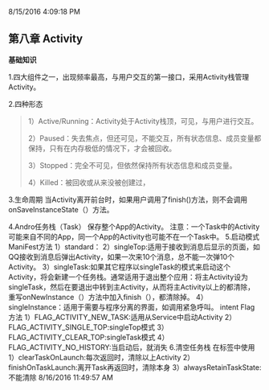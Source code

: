 8/15/2016 4:09:18 PM 
## 第八章 Activity ##
**基础知识**

1.四大组件之一，出现频率最高，与用户交互的第一接口，采用Activity栈管理Activity。

2.四种形态

> 1）Active/Running：Activity处于Activity栈顶，可见，与用户进行交互。
> 
> 2）Paused：失去焦点，但还可见，不能交互，所有状态信息、成员变量都保持，只有在内存极低的情况下，才会被回收。
> 
> 3）Stopped：完全不可见，但依然保持所有状态信息和成员变量。
> 
> 4）Killed：被回收或从来没被创建过，

3.生命周期
当Activity离开前台时，如果用户调用了finish()方法，则不会调用onSaveInstanceState（）方法。

4.Andro任务栈（Task）
保存整个App的Activity。
注意：一个Task中的Activity可能来自不同的App，同一个App的Activity也可能不在一个Task中。
5.启动模式
ManiFest方法
1）standard：
2）singleTop:适用于接收到消息后显示的页面，如QQ接收到消息后弹出Activity，如果一次来10个消息，总不能一次弹10个Activity。
3）singleTask:如果其它程序以singleTask的模式来启动这个Activity，将会新建一个任务栈。通常适用于退出整个应用：将主Activity设为singleTask，然后在要退出中转到主Activity，从而将主Activity以上的都清除，重写onNewInstance（）方法中加入finish（），都清除掉。
4）singleInstance：适用于需要与程序分离的界面，如调用紧急呼叫。
intent Flag方法
1）FLAG_ACTIVITY_NEW_TASK:适用从Service中启动Activity
2）FLAG_ACTIVITY_SINGLE_TOP:singleTop模式
3）FLAG_ACTIVITY_CLEAR_TOP:singleTask模式
4）FLAG_ACTIVITY_NO_HISTORY:当启动后，就消失
6.清空任务栈
在<activity>标签中使用
1）clearTaskOnLaunch:每次返回时，清除以上Activity
2）finishOnTaskLaunch:离开Task再返回时，清除本身
3）alwaysRetainTaskState:不能清除
8/16/2016 11:49:57 AM 


